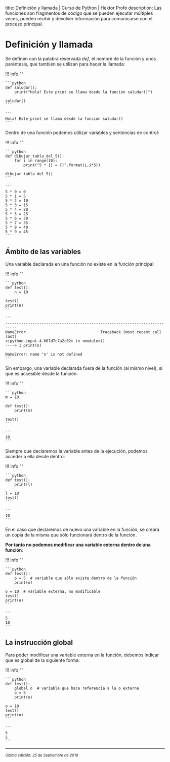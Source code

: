 title: Definición y llamada | Curso de Python | Hektor Profe
description: Las funciones son fragmentos de código que se pueden ejecutar múltiples veces, pueden recibir y devolver información para comunicarse con el proceso principal.

<style>

.admonition.note > .superfences-tabs > label:hover, .headerlink{
    color: #018dc5 !important;
}

.admonition.info{
    font-size: 100%;
}

.admonition.info label{
    font-size: 91%;
}

.admonition.note > .admonition-title {
    display: none;
}

</style>

# Definición y llamada

Se definen con la palabra reservada *def*, el nombre de la función y unos paréntesis, que también se utilizan para hacer la llamada:

!!! info "" 
    
    ```python
    def saludar():
        print("Hola! Este print se llama desde la función saludar()")

    saludar()
    ```

    ```
    Hola! Este print se llama desde la función saludar()
    ```

Dentro de una función podemos utilizar variables y sentencias de control:

!!! info "" 
    
    ```python
    def dibujar_tabla_del_5():
        for i in range(10):
            print("5 * {} = {}".format(i,i*5))

    dibujar_tabla_del_5()
    ```

    ```
    5 * 0 = 0
    5 * 1 = 5
    5 * 2 = 10
    5 * 3 = 15
    5 * 4 = 20
    5 * 5 = 25
    5 * 6 = 30
    5 * 7 = 35
    5 * 8 = 40
    5 * 9 = 45
    ```

## Ámbito de las variables

Una variable declarada en una función no existe en la función principal:

!!! info "" 
    
    ```python
    def test():
        n = 10
        
    test()
    print(n)
    ```

    ```
    ---------------------------------------------------------------------------
    NameError                                 Traceback (most recent call last)
    <ipython-input-4-667d7c7a2c02> in <module>()
    ----> 1 print(n)

    NameError: name 'n' is not defined
    ```
    
Sin embargo, una variable declarada fuera de la función (al mismo nivel), sí que es accesible desde la función:

!!! info "" 

    ```python
    m = 10

    def test():
        print(m)

    test()
    ```

    ```
    10
    ```

Siempre que declaremos la variable antes de la ejecución, podemos acceder a ella desde dentro:

!!! info "" 

    ```python
    def test():
        print(l)
        
    l = 10
    test()
    ```

    ```
    10
    ```

En el caso que declaremos de nuevo una variable en la función, se creará un copia de la misma que sólo funcionará dentro de la función. 

**Por tanto no podemos modificar una variable externa dentro de una función**:

!!! info "" 

    ```python
    def test():
        o = 5  # variable que sólo existe dentro de la función
        print(o)
        
    o = 10  # variable externa, no modificable
    test()
    print(o)
    ```

    ```
    5
    10
    ```

## La instrucción global

Para poder modificar una variable externa en la función, debemos indicar que es global de la siguiente forma:

!!! info "" 

    ```python
    def test():
        global o  # variable que hace referencia a la o externa
        o = 5
        print(o)

    o = 10
    test()
    print(o)
    ```

    ```
    5
    5
    ```

___
<small class="edited"><i>Última edición: 25 de Septiembre de 2018</i></small>